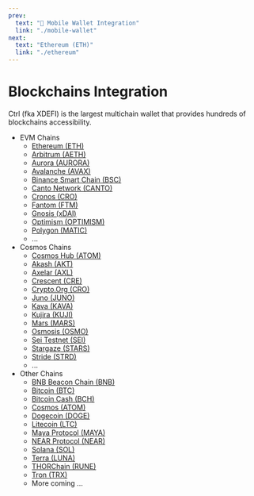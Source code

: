 ```yaml
---
prev:
  text: "🔹 Mobile Wallet Integration"
  link: "./mobile-wallet"
next:
  text: "Ethereum (ETH)"
  link: "./ethereum"
---
```


# Blockchains Integration

Ctrl (fka XDEFI) is the largest multichain wallet that provides hundreds of blockchains accessibility.

- EVM Chains
  - [Ethereum (ETH)](./ethereum)
  - [Arbitrum (AETH)](./arbitrum)
  - [Aurora (AURORA)](./aurora)
  - [Avalanche (AVAX)](./avalanche)
  - [Binance Smart Chain (BSC)](./bnb-smart-chain)
  - [Canto Network (CANTO)](./canto)
  - [Cronos (CRO)](./cronos)
  - [Fantom (FTM)](./fantom)
  - [Gnosis (xDAI)](./gnosis)
  - [Optimism (OPTIMISM)](./optimism)
  - [Polygon (MATIC)](./polygon)
  - ...
- Cosmos Chains
  - [Cosmos Hub (ATOM)](./cosmos)
  - [Akash (AKT)](./akash)
  - [Axelar (AXL)](./axelar)
  - [Crescent (CRE)](./crescent)
  - [Crypto.Org (CRO)](./crypto-org)
  - [Juno (JUNO)](./juno)
  - [Kava (KAVA)](./kava)
  - [Kujira (KUJI)](./kujira)
  - [Mars (MARS)](./mars)
  - [Osmosis (OSMO)](./osmosis)
  - [Sei Testnet (SEI)](./sei)
  - [Stargaze (STARS)](./stargaze)
  - [Stride (STRD)](./stride)
  - ...
- Other Chains
  - [BNB Beacon Chain (BNB)](./bnb-beacon-chain)
  - [Bitcoin (BTC)](./bitcoin)
  - [Bitcoin Cash (BCH)](./bitcoin-cash)
  - [Cosmos (ATOM)](./cosmos)
  - [Dogecoin (DOGE)](./dogecoin)
  - [Litecoin (LTC)](./litecoin)
  - [Maya Protocol (MAYA)](./maya)
  - [NEAR Protocol (NEAR)](./near)
  - [Solana (SOL)](./solana)
  - [Terra (LUNA)](./terra)
  - [THORChain (RUNE)](./thorchain)
  - [Tron (TRX)](./tron)
  - More coming ...
